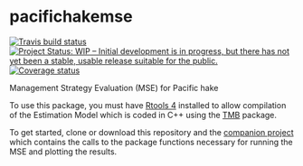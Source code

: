 # pacifichakemse

[![Travis build status](https://travis-ci.org/pacific-hake/pacifichakemse.svg?branch=master)](https://travis-ci.org/pacific-hake/pacifichakemse)
[![Project Status: WIP – Initial development is in progress, but there
has not yet been a stable, usable release suitable for the
public.](https://www.repostatus.org/badges/latest/wip.svg)](https://www.repostatus.org/#wip)
[![Coverage status](https://codecov.io/gh/pacific-hake/pacifichakemse/branch/master/graph/badge.svg)](https://codecov.io/github/pacific-hake/pacifichakemse?branch=master)

Management Strategy Evaluation (MSE) for Pacific hake

To use this package, you must have [Rtools 4](https://cran.r-project.org/bin/windows/Rtools/) installed to allow compilation of the Estimation Model which is coded in C++ using the [TMB](https://github.com/kaskr/adcomp) package.

To get started, clone or download this repository and the [companion project](https://github.com/pacific-hake/runhakemse) which contains the calls to the package functions necessary for running the MSE and plotting the results.
